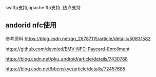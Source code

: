swiftp支持,apache ftp支持
,热点支持

## andorid nfc使用
参考资料
https://blog.csdn.net/qq_26787115/article/details/50831582


https://github.com/devnied/EMV-NFC-Paycard-Enrollment

https://blog.csdn.net/pku_android/article/details/7430788

https://blog.csdn.net/bbenskye/article/details/72457685